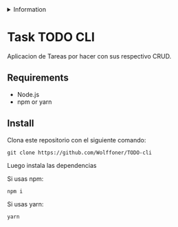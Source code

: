 <details> 
<summary>
Information
</summary>
Author: Leandro Wolff
</details>

# Task TODO CLI

Aplicacion de Tareas por hacer con sus respectivo CRUD.

## Requirements

- Node.js
- npm or yarn

## Install

Clona este repositorio con el siguiente comando:
```
git clone https://github.com/Wolffoner/TODO-cli
```
Luego instala las dependencias

Si usas npm:
```
npm i
```

Si usas yarn:
```
yarn
```

